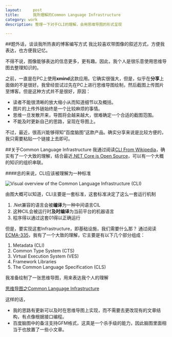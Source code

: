 ```yaml
---
layout:     post
title:      我所理解的Common Language Infrastructure
category: work
description: 整理一下对于CLI的理解，会用思维导图的形式呈现

---
```




##题外话，谈谈我所热衷的博客编写方式
我比较喜欢带图像的叙述方式，方便我表达，也方便我记忆。

不得不说，图像能够表达的信息更多，更有趣。因此，我个人是很乐意使用思维导图去整理知识的。

之前，一直是在PC上使用**xmind**这款应用。它确实很强大，但是，似乎在**分享**上面做的不是很好。我曾经尝试过先在PC上进行思维导图绘制，然后截图上传图片至博客。但是这种方式并不是很好，原因：

- 读者不能很清晰的放大缩小从而知道细节以及概括。
- 图片的上传外链始终是一个比较麻烦的事情。
- 思维一旦发散开来，导图将会越来越大，很难确定一个合适的截图范围。
- 不能及时更新自己的思路，呈现在导图上。


不过，最近，很高兴能够得知“百度脑图”这款产品。确实分享来说是比较方便的，我只需要粘贴一个链接上去即可。


##关于Common Language Infrastructure
我通过阅读[CLI From Wikipedia](http://en.wikipedia.org/wiki/Common_Language_Infrastructure "Common_Language_Infrastructure")，确实有了一个大致的理解，结合最近[.NET Core is Open Source](http://blogs.msdn.com/b/dotnet/archive/2014/11/12/net-core-is-open-source.aspx)，可以有一个大概的知识的组织串联。

####总的来说，CLI应该被理解为一种标准

![Visual overview of the Common Language Infrastructure (CLI)](http://upload.wikimedia.org/wikipedia/commons/thumb/8/85/Overview_of_the_Common_Language_Infrastructure.svg/520px-Overview_of_the_Common_Language_Infrastructure.svg.png)


由图大概可以知道，CLI主要是一套标准，这套标准决定了这么一套运行机制

1. .Net兼容的语言会被**编译**为一种中间语言CIL
2. 这种CIL会被运行时**及时编译**为当前平台的机器语言
3. 程序得以通过这套01得以正确运行

但是，要实现这套Infrastructure，即基础设施，我们需要什么那？
通过阅读[ECMA-335](http://www.ecma-international.org/publications/standards/Ecma-335.htm "ECMA-335")，我有了一个大致的理解，它主要是有以下几个部分组成：


1. Metadata (CLI)
2. Common Type System (CTS)
3. Virtual Execution System (VES)
4. Framework Libraries
5. The Common Language Specification (CLS)

我准备绘制了一张思维导图，用来表达我个人的理解

[思维导图之Common Language Infrastructure](http://naotu.baidu.com/viewshare.html?shareId=at75c0yiq2w4)

这样的话，

*	我的思路有更新可以及时在思维导图上实现，而不需要去更改现有的文章结构，有点像根据接口编程。
*	百度脑图中的备注支持GFM格式，这真是一个杀手级的能力，因此脑图里面相当于也放置了一些小文章。




 




